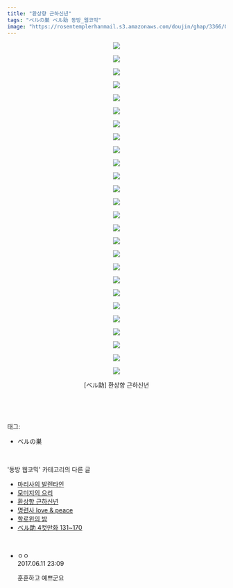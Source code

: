 ```yaml
---
title: "환상향 근하신년"
tags: "ベルの巣 ベル助 동방_웹코믹"
image: "https://rosentemplerhanmail.s3.amazonaws.com/doujin/ghap/3366/001.jpg"
---
```

<div class="article">
<p style="text-align: center; clear: none; float: none;"><img src="{{ site.imgserver11 }}/ghap/3366/001.jpg"/></p>
<p style="text-align: center; clear: none; float: none;"><img src="{{ site.imgserver11 }}/ghap/3366/002.jpg"/></p>
<p style="text-align: center; clear: none; float: none;"><img src="{{ site.imgserver11 }}/ghap/3366/003.jpg"/></p>
<p style="text-align: center; clear: none; float: none;"><img src="{{ site.imgserver11 }}/ghap/3366/004.jpg"/></p>
<p style="text-align: center; clear: none; float: none;"><img src="{{ site.imgserver11 }}/ghap/3366/005.jpg"/></p>
<p style="text-align: center; clear: none; float: none;"><img src="{{ site.imgserver11 }}/ghap/3366/006.jpg"/></p>
<p style="text-align: center; clear: none; float: none;"><img src="{{ site.imgserver11 }}/ghap/3366/007.jpg"/></p>
<p style="text-align: center; clear: none; float: none;"><img src="{{ site.imgserver11 }}/ghap/3366/008.jpg"/></p>
<p style="text-align: center; clear: none; float: none;"><img src="{{ site.imgserver11 }}/ghap/3366/009.jpg"/></p>
<p style="text-align: center; clear: none; float: none;"><img src="{{ site.imgserver11 }}/ghap/3366/010.jpg"/></p>
<p style="text-align: center; clear: none; float: none;"><img src="{{ site.imgserver11 }}/ghap/3366/011.jpg"/></p>
<p style="text-align: center; clear: none; float: none;"><img src="{{ site.imgserver11 }}/ghap/3366/012.jpg"/></p>
<p style="text-align: center; clear: none; float: none;"><img src="{{ site.imgserver11 }}/ghap/3366/013.jpg"/></p>
<p style="text-align: center; clear: none; float: none;"><img src="{{ site.imgserver11 }}/ghap/3366/014.jpg"/></p>
<p style="text-align: center; clear: none; float: none;"><img src="{{ site.imgserver11 }}/ghap/3366/015.jpg"/></p>
<p style="text-align: center; clear: none; float: none;"><img src="{{ site.imgserver11 }}/ghap/3366/016.jpg"/></p>
<p style="text-align: center; clear: none; float: none;"><img src="{{ site.imgserver11 }}/ghap/3366/017.jpg"/></p>
<p style="text-align: center; clear: none; float: none;"><img src="{{ site.imgserver11 }}/ghap/3366/018.jpg"/></p>
<p style="text-align: center; clear: none; float: none;"><img src="{{ site.imgserver11 }}/ghap/3366/019.jpg"/></p>
<p style="text-align: center; clear: none; float: none;"><img src="{{ site.imgserver11 }}/ghap/3366/020.jpg"/></p>
<p style="text-align: center; clear: none; float: none;"><img src="{{ site.imgserver11 }}/ghap/3366/021.jpg"/></p>
<p style="text-align: center; clear: none; float: none;"><img src="{{ site.imgserver11 }}/ghap/3366/022.jpg"/></p>
<p style="text-align: center; clear: none; float: none;"><img src="{{ site.imgserver11 }}/ghap/3366/023.jpg"/></p>
<p style="text-align: center; clear: none; float: none;"><img src="{{ site.imgserver11 }}/ghap/3366/024.jpg"/></p>
<p style="text-align: center; clear: none; float: none;"><img src="{{ site.imgserver11 }}/ghap/3366/025.jpg"/></p>
<p style="text-align: center; clear: none; float: none;"><img src="{{ site.imgserver11 }}/ghap/3366/026.jpg"/></p>
<p style="text-align: center; clear: none; float: none;">[ベル助] 환상향 근하신년</p>
<p><br/></p>
</div><br/>
<div class="tagTrail">
<p>태그: </p>
<ul>
<li>ベルの巣</li>
</ul>
</div><br/>
<div class="another">
<p>'동방 웹코믹' 카테고리의 다른 글</p>
<ul>
<li><a href="/ghap_3368">마리사의 발렌타인</a></li>
<li><a href="/ghap_3367">모미지의 으리</a></li>
<li><a href="/ghap_3366">환상향 근하신년</a></li>
<li><a href="/ghap_3365">명련사 love &amp; peace</a></li>
<li><a href="/ghap_3362">할로윈의 밤</a></li>
<li><a href="/ghap_3361">ベル助 4컷만화 131~170</a></li>
</ul>
</div><br/>
<div class="cb_module cb_fluid">
<div class="cb_wrt cb_profile">
<div class="comment">
<ul>
<li class="cb_thumb_off" id="comment15011204">
<div class="cb_comment_area">
<div class="cb_info_area">
<div class="cb_section">
<span class="cb_nick_name">ㅇㅇ</span>
</div>
<div class="cb_section">
<span class="cb_date">2017.06.11 23:09 </span>
</div>
</div>
<div class="cb_dsc_comment">
<p class="cb_dsc">
											훈훈하고 예쁘군요
										</p>
</div>
</div></li>
</ul>
</div>
</div><!-- commentList close -->
</div><br/>
